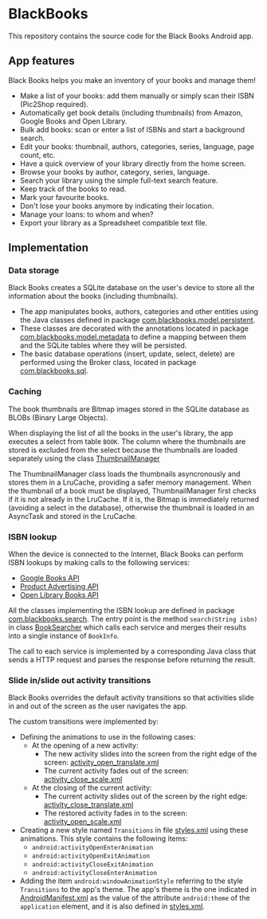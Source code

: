 # BlackBooks

This repository contains the source code for the Black Books Android app.

## App features
Black Books helps you make an inventory of your books and manage them!

* Make a list of your books: add them manually or simply scan their ISBN (Pic2Shop required).
* Automatically get book details (including thumbnails) from Amazon, Google Books and Open Library.
* Bulk add books: scan or enter a list of ISBNs and start a background search.
* Edit your books: thumbnail, authors, categories, series, language, page count, etc.
* Have a quick overview of your library directly from the home screen.
* Browse your books by author, category, series, language.
* Search your library using the simple full-text search feature.
* Keep track of the books to read.
* Mark your favourite books.
* Don't lose your books anymore by indicating their location.
* Manage your loans: to whom and when?
* Export your library as a Spreadsheet compatible text file.

## Implementation
### Data storage
Black Books creates a SQLite database on the user's device to store all the information about the books (including thumbnails).

* The app manipulates books, authors, categories and other entities using the Java classes defined in package [com.blackbooks.model.persistent](https://github.com/h5rcode/BlackBooks/tree/master/app/src/main/java/com/blackbooks/model/persistent).
* These classes are decorated with the annotations located in package [com.blackbooks.model.metadata](https://github.com/h5rcode/BlackBooks/tree/master/app/src/main/java/com/blackbooks/model/metadata) to define a mapping between them and the SQLite tables where they will be persisted.
* The basic database operations (insert, update, select, delete) are performed using the Broker class, located in package [com.blackbooks.sql](https://github.com/h5rcode/BlackBooks/tree/master/app/src/main/java/com/blackbooks/sql).

### Caching
The book thumbnails are Bitmap images stored in the SQLite database as BLOBs (Binary Large Objects).

When displaying the list of all the books in the user's library, the app executes a select from table <code>BOOK</code>. The column where the thumbnails are stored is excluded from the select because the thumbnails are loaded separately using the class [ThumbnailManager](https://github.com/h5rcode/BlackBooks/blob/master/app/src/main/java/com/blackbooks/cache/ThumbnailManager.java)

The ThumbnailManager class loads the thumbnails asyncronously and stores them in a LruCache, providing a safer memory management. When the thumbnail of a book must be displayed, ThumbnailManager first checks if it is not already in the LruCache. If it is, the Bitmap is immediately returned (avoiding a select in the database), otherwise the thumbnail is loaded in an AsyncTask and stored in the LruCache.

### ISBN lookup
When the device is connected to the Internet, Black Books can perform ISBN lookups by making calls to the following services:

* [Google Books API](https://developers.google.com/books/)
* [Product Advertising API](https://affiliate-program.amazon.com/gp/advertising/api/detail/main.html)
* [Open Library Books API](https://openlibrary.org/dev/docs/api/books)

All the classes implementing the ISBN lookup are defined in package [com.blackbooks.search](https://github.com/h5rcode/BlackBooks/tree/master/app/src/main/java/com/blackbooks/search). The entry point is the method <code>search(String isbn)</code> in class [BookSearcher](https://github.com/h5rcode/BlackBooks/blob/master/app/src/main/java/com/blackbooks/search/BookSearcher.java) which calls each service and merges their results into a single instance of <code>BookInfo</code>.

The call to each service is implemented by a corresponding Java class that sends a HTTP request and parses the response before returning the result.

### Slide in/slide out activity transitions
Black Books overrides the default activity transitions so that activities slide in and out of the screen as the user
navigates the app.

The custom transitions were implemented by:

* Defining the animations to use in the following cases:
  * At the opening of a new activity:
    * The new activity slides into the screen from the right edge of the screen: [activity_open_translate.xml](https://github.com/h5rcode/BlackBooks/blob/master/app/src/main/res/anim/activity_open_translate.xml)
    * The current activity fades out of the screen: [activity_close_scale.xml](https://github.com/h5rcode/BlackBooks/blob/master/app/src/main/res/anim/activity_close_scale.xml)
  * At the closing of the current activity:
    * The current activity slides out of the screen by the right edge: [activity_close_translate.xml](https://github.com/h5rcode/BlackBooks/blob/master/app/src/main/res/anim/activity_close_translate.xml)
    * The restored activity fades in to the screen: [activity_open_scale.xml](https://github.com/h5rcode/BlackBooks/blob/master/app/src/main/res/anim/activity_open_scale.xml)
* Creating a new style named <code>Transitions</code> in file [styles.xml](https://github.com/h5rcode/BlackBooks/blob/master/app/src/main/res/values/styles.xml) using these animations.
This style contains the following items:
  * <code>android:activityOpenEnterAnimation</code>
  * <code>android:activityOpenExitAnimation</code>
  * <code>android:activityCloseExitAnimation</code>
  * <code>android:activityCloseEnterAnimation</code>
* Adding the item <code>android:windowAnimationStyle</code> referring to the style <code>Transitions</code> to the app's theme. The app's theme is the one indicated in [AndroidManifest.xml](https://github.com/h5rcode/BlackBooks/blob/master/app/src/main/AndroidManifest.xml) as the value of the attribute <code>android:theme</code> of the <code>application</code> element, and it is also defined in [styles.xml](https://github.com/h5rcode/BlackBooks/blob/master/app/src/main/res/values/styles.xml).
